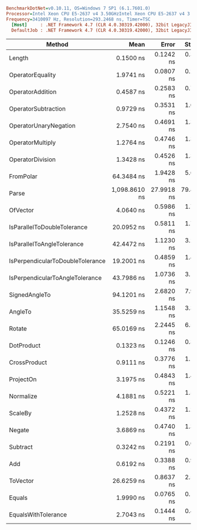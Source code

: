 ``` ini

BenchmarkDotNet=v0.10.11, OS=Windows 7 SP1 (6.1.7601.0)
Processor=Intel Xeon CPU E5-2637 v4 3.50GHzIntel Xeon CPU E5-2637 v4 3.50GHz, ProcessorCount=16
Frequency=3410097 Hz, Resolution=293.2468 ns, Timer=TSC
  [Host]     : .NET Framework 4.7 (CLR 4.0.30319.42000), 32bit LegacyJIT-v4.7.2117.0
  DefaultJob : .NET Framework 4.7 (CLR 4.0.30319.42000), 32bit LegacyJIT-v4.7.2117.0


```
|                           Method |          Mean |      Error |     StdDev |        Median |  Gen 0 | Allocated |
|--------------------------------- |--------------:|-----------:|-----------:|--------------:|-------:|----------:|
|                           Length |     0.1500 ns |  0.1242 ns |  0.3663 ns |     0.0000 ns |      - |       0 B |
|                 OperatorEquality |     1.9741 ns |  0.0807 ns |  0.2209 ns |     1.9726 ns |      - |       0 B |
|                 OperatorAddition |     0.4587 ns |  0.2583 ns |  0.7535 ns |     0.0000 ns |      - |       0 B |
|              OperatorSubtraction |     0.9729 ns |  0.3531 ns |  1.0412 ns |     0.6519 ns |      - |       0 B |
|            OperatorUnaryNegation |     2.7540 ns |  0.4691 ns |  1.3683 ns |     2.4950 ns |      - |       0 B |
|                 OperatorMultiply |     1.2764 ns |  0.4746 ns |  1.3994 ns |     0.8728 ns |      - |       0 B |
|                 OperatorDivision |     1.3428 ns |  0.4526 ns |  1.3345 ns |     1.0624 ns |      - |       0 B |
|                        FromPolar |    64.3484 ns |  1.9428 ns |  5.6673 ns |    63.0724 ns |      - |       0 B |
|                            Parse | 1,098.8610 ns | 27.9918 ns | 79.8621 ns | 1,089.1299 ns | 0.0725 |     384 B |
|                         OfVector |     4.0640 ns |  0.5986 ns |  1.7648 ns |     3.8767 ns |      - |       0 B |
|      IsParallelToDoubleTolerance |    20.0952 ns |  0.5811 ns |  1.7043 ns |    19.5544 ns |      - |       0 B |
|       IsParallelToAngleTolerance |    42.4472 ns |  1.1230 ns |  3.2934 ns |    42.1252 ns |      - |       0 B |
| IsPerpendicularToDoubleTolerance |    19.2001 ns |  0.4859 ns |  1.4098 ns |    19.2126 ns |      - |       0 B |
|  IsPerpendicularToAngleTolerance |    43.7986 ns |  1.0736 ns |  3.1656 ns |    43.4620 ns |      - |       0 B |
|                    SignedAngleTo |    94.1201 ns |  2.6820 ns |  7.9078 ns |    93.0415 ns |      - |       0 B |
|                          AngleTo |    35.5259 ns |  1.1548 ns |  3.3685 ns |    35.5115 ns |      - |       0 B |
|                           Rotate |    65.0169 ns |  2.2445 ns |  6.5472 ns |    64.0402 ns |      - |       0 B |
|                       DotProduct |     0.1323 ns |  0.1246 ns |  0.3673 ns |     0.0000 ns |      - |       0 B |
|                     CrossProduct |     0.9111 ns |  0.3776 ns |  1.1015 ns |     0.4941 ns |      - |       0 B |
|                        ProjectOn |     3.1975 ns |  0.4843 ns |  1.4279 ns |     2.7713 ns |      - |       0 B |
|                        Normalize |     4.1881 ns |  0.5221 ns |  1.5394 ns |     4.1268 ns |      - |       0 B |
|                          ScaleBy |     1.2528 ns |  0.4372 ns |  1.2822 ns |     0.8512 ns |      - |       0 B |
|                           Negate |     3.6869 ns |  0.4740 ns |  1.3901 ns |     3.5136 ns |      - |       0 B |
|                         Subtract |     0.3242 ns |  0.2191 ns |  0.6390 ns |     0.0000 ns |      - |       0 B |
|                              Add |     0.6192 ns |  0.3388 ns |  0.9884 ns |     0.0000 ns |      - |       0 B |
|                         ToVector |    26.6259 ns |  0.8637 ns |  2.5193 ns |    26.2296 ns | 0.0152 |      80 B |
|                           Equals |     1.9990 ns |  0.0765 ns |  0.1975 ns |     1.9700 ns |      - |       0 B |
|              EqualsWithTolerance |     2.7043 ns |  0.1444 ns |  0.4258 ns |     2.6520 ns |      - |       0 B |
